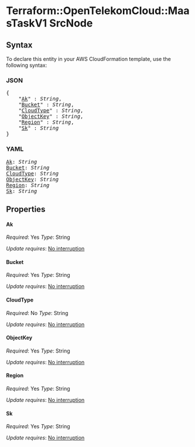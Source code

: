 # Terraform::OpenTelekomCloud::MaasTaskV1 SrcNode

## Syntax

To declare this entity in your AWS CloudFormation template, use the following syntax:

### JSON

<pre>
{
    "<a href="#ak" title="Ak">Ak</a>" : <i>String</i>,
    "<a href="#bucket" title="Bucket">Bucket</a>" : <i>String</i>,
    "<a href="#cloudtype" title="CloudType">CloudType</a>" : <i>String</i>,
    "<a href="#objectkey" title="ObjectKey">ObjectKey</a>" : <i>String</i>,
    "<a href="#region" title="Region">Region</a>" : <i>String</i>,
    "<a href="#sk" title="Sk">Sk</a>" : <i>String</i>
}
</pre>

### YAML

<pre>
<a href="#ak" title="Ak">Ak</a>: <i>String</i>
<a href="#bucket" title="Bucket">Bucket</a>: <i>String</i>
<a href="#cloudtype" title="CloudType">CloudType</a>: <i>String</i>
<a href="#objectkey" title="ObjectKey">ObjectKey</a>: <i>String</i>
<a href="#region" title="Region">Region</a>: <i>String</i>
<a href="#sk" title="Sk">Sk</a>: <i>String</i>
</pre>

## Properties

#### Ak

_Required_: Yes
_Type_: String

_Update requires_: [No interruption](https://docs.aws.amazon.com/AWSCloudFormation/latest/UserGuide/using-cfn-updating-stacks-update-behaviors.html#update-no-interrupt)

#### Bucket

_Required_: Yes
_Type_: String

_Update requires_: [No interruption](https://docs.aws.amazon.com/AWSCloudFormation/latest/UserGuide/using-cfn-updating-stacks-update-behaviors.html#update-no-interrupt)

#### CloudType

_Required_: No
_Type_: String

_Update requires_: [No interruption](https://docs.aws.amazon.com/AWSCloudFormation/latest/UserGuide/using-cfn-updating-stacks-update-behaviors.html#update-no-interrupt)

#### ObjectKey

_Required_: Yes
_Type_: String

_Update requires_: [No interruption](https://docs.aws.amazon.com/AWSCloudFormation/latest/UserGuide/using-cfn-updating-stacks-update-behaviors.html#update-no-interrupt)

#### Region

_Required_: Yes
_Type_: String

_Update requires_: [No interruption](https://docs.aws.amazon.com/AWSCloudFormation/latest/UserGuide/using-cfn-updating-stacks-update-behaviors.html#update-no-interrupt)

#### Sk

_Required_: Yes
_Type_: String

_Update requires_: [No interruption](https://docs.aws.amazon.com/AWSCloudFormation/latest/UserGuide/using-cfn-updating-stacks-update-behaviors.html#update-no-interrupt)

